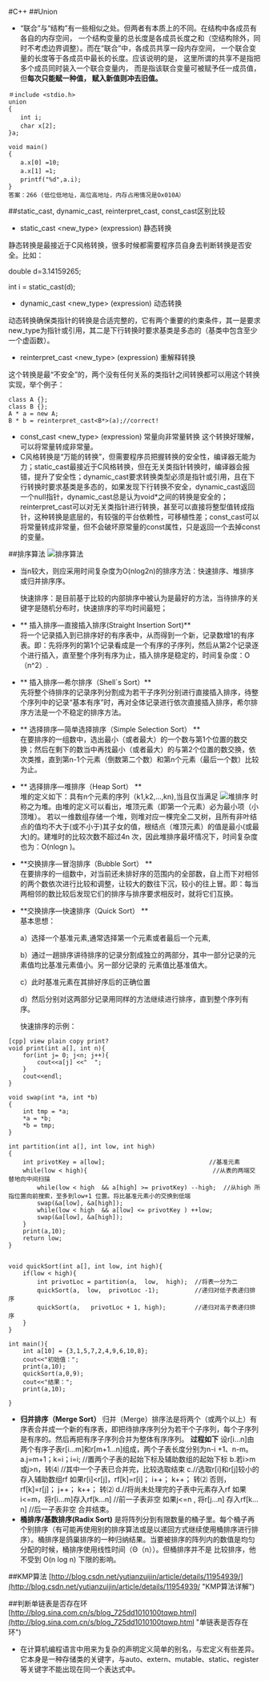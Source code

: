 #C++
##Union
* “联合”与“结构”有一些相似之处。但两者有本质上的不同。在结构中各成员有各自的内存空间， 一个结构变量的总长度是各成员长度之和（空结构除外，同时不考虑边界调整）。而在“联合”中，各成员共享一段内存空间， 一个联合变量的长度等于各成员中最长的长度。应该说明的是， 这里所谓的共享不是指把多个成员同时装入一个联合变量内， 而是指该联合变量可被赋予任一成员值，但**每次只能赋一种值， 赋入新值则冲去旧值。**  

```
＃include <stdio.h>
union
{
　　int i;
　　char x[2];
}a;

void main()
{
　　a.x[0] =10; 
　　a.x[1] =1;
　　printf("%d",a.i);
}
答案：266 (低位低地址，高位高地址，内存占用情况是Ox010A）
```

##static_cast, dynamic_cast, reinterpret_cast, const_cast区别比较
* static_cast <new_type> (expression) 静态转换
 

静态转换是最接近于C风格转换，很多时候都需要程序员自身去判断转换是否安全。比如：

double d=3.14159265;

int i = static_cast<int>(d);
* dynamic_cast <new_type> (expression) 动态转换
 

动态转换确保类指针的转换是合适完整的，它有两个重要的约束条件，其一是要求new_type为指针或引用，其二是下行转换时要求基类是多态的（基类中包含至少一个虚函数）。
* reinterpret_cast <new_type> (expression) 重解释转换
 

这个转换是最“不安全”的，两个没有任何关系的类指针之间转换都可以用这个转换实现，举个例子：
```
class A {};
class B {};
A * a = new A;
B * b = reinterpret_cast<B*>(a);//correct!
```
* const_cast <new_type> (expression) 常量向非常量转换
这个转换好理解，可以将常量转成非常量。
* C风格转换是“万能的转换”，但需要程序员把握转换的安全性，编译器无能为力；static_cast最接近于C风格转换，但在无关类指针转换时，编译器会报错，提升了安全性；dynamic_cast要求转换类型必须是指针或引用，且在下行转换时要求基类是多态的，如果发现下行转换不安全，dynamic_cast返回一个null指针，dynamic_cast总是认为void*之间的转换是安全的；reinterpret_cast可以对无关类指针进行转换，甚至可以直接将整型值转成指针，这种转换是底层的，有较强的平台依赖性，可移植性差；const_cast可以将常量转成非常量，但不会破坏原常量的const属性，只是返回一个去掉const的变量。

##排序算法
![排序算法](http://img.my.csdn.net/uploads/201207/17/1342514529_5795.jpg)
* 当n较大，则应采用时间复杂度为O(nlog2n)的排序方法：快速排序、堆排序或归并排序序。

   快速排序：是目前基于比较的内部排序中被认为是最好的方法，当待排序的关键字是随机分布时，快速排序的平均时间最短；

* ** 插入排序—直接插入排序(Straight Insertion Sort)**  
  将一个记录插入到已排序好的有序表中，从而得到一个新，记录数增1的有序表。即：先将序列的第1个记录看成是一个有序的子序列，然后从第2个记录逐个进行插入，直至整个序列有序为止，插入排序是稳定的，时间复杂度：O（n^2）.
* ** 插入排序—希尔排序（Shell`s Sort）**  
  先将整个待排序的记录序列分割成为若干子序列分别进行直接插入排序，待整个序列中的记录“基本有序”时，再对全体记录进行依次直接插入排序，希尔排序方法是一个不稳定的排序方法。
* ** 选择排序—简单选择排序（Simple Selection Sort）	**  
  在要排序的一组数中，选出最小（或者最大）的一个数与第1个位置的数交换；然后在剩下的数当中再找最小（或者最大）的与第2个位置的数交换，依次类推，直到第n-1个元素（倒数第二个数）和第n个元素（最后一个数）比较为止。
* ** 选择排序—堆排序（Heap Sort） **  
  堆的定义如下：具有n个元素的序列（k1,k2,...,kn),当且仅当满足
![堆排序](http://img.my.csdn.net/uploads/201207/18/1342589718_3742.jpg)
  时称之为堆。由堆的定义可以看出，堆顶元素（即第一个元素）必为最小项（小顶堆）。
若以一维数组存储一个堆，则堆对应一棵完全二叉树，且所有非叶结点的值均不大于(或不小于)其子女的值，根结点（堆顶元素）的值是最小(或最大)的。建堆时的比较次数不超过4n 次，因此堆排序最坏情况下，时间复杂度也为：O(nlogn )。

* **交换排序—冒泡排序（Bubble Sort） **  
  在要排序的一组数中，对当前还未排好序的范围内的全部数，自上而下对相邻的两个数依次进行比较和调整，让较大的数往下沉，较小的往上冒。即：每当两相邻的数比较后发现它们的排序与排序要求相反时，就将它们互换。
* **交换排序—快速排序（Quick Sort） **  
  基本思想：

  a）选择一个基准元素,通常选择第一个元素或者最后一个元素,

  b）通过一趟排序讲待排序的记录分割成独立的两部分，其中一部分记录的元素值均比基准元素值小。另一部分记录的 元素值比基准值大。

  c）此时基准元素在其排好序后的正确位置

  d）然后分别对这两部分记录用同样的方法继续进行排序，直到整个序列有序。

  快速排序的示例：

```
[cpp] view plain copy print?
void print(int a[], int n){  
    for(int j= 0; j<n; j++){  
        cout<<a[j] <<"  ";  
    }  
    cout<<endl;  
}  
  
void swap(int *a, int *b)  
{  
    int tmp = *a;  
    *a = *b;  
    *b = tmp;  
}  
  
int partition(int a[], int low, int high)  
{  
    int privotKey = a[low];                             //基准元素  
    while(low < high){                                   //从表的两端交替地向中间扫描  
        while(low < high  && a[high] >= privotKey) --high;  //从high 所指位置向前搜索，至多到low+1 位置。将比基准元素小的交换到低端  
        swap(&a[low], &a[high]);  
        while(low < high  && a[low] <= privotKey ) ++low;  
        swap(&a[low], &a[high]);  
    }  
    print(a,10);  
    return low;  
}  
  
  
void quickSort(int a[], int low, int high){  
    if(low < high){  
        int privotLoc = partition(a,  low,  high);  //将表一分为二  
        quickSort(a,  low,  privotLoc -1);          //递归对低子表递归排序  
        quickSort(a,   privotLoc + 1, high);        //递归对高子表递归排序  
    }  
}  
  
int main(){  
    int a[10] = {3,1,5,7,2,4,9,6,10,8};  
    cout<<"初始值：";  
    print(a,10);  
    quickSort(a,0,9);  
    cout<<"结果：";  
    print(a,10);  
  
}  
```

* **归并排序（Merge Sort）**
  归并（Merge）排序法是将两个（或两个以上）有序表合并成一个新的有序表，即把待排序序列分为若干个子序列，每个子序列是有序的。然后再把有序子序列合并为整体有序序列。
  **过程如下**
  设r[i…n]由两个有序子表r[i…m]和r[m+1…n]组成，两个子表长度分别为n-i +1、n-m。
  a.j=m+1；k=i；i=i; //置两个子表的起始下标及辅助数组的起始下标
  b.若i>m 或j>n，转⑷ //其中一个子表已合并完，比较选取结束
  c.//选取r[i]和r[j]较小的存入辅助数组rf
  如果r[i]<r[j]，rf[k]=r[i]； i++； k++； 转⑵
  否则，rf[k]=r[j]； j++； k++； 转⑵
  d.//将尚未处理完的子表中元素存入rf
  如果i<=m，将r[i…m]存入rf[k…n] //前一子表非空
  如果j<=n ,  将r[j…n] 存入rf[k…n] //后一子表非空
  合并结束。
* **桶排序/基数排序(Radix Sort)**
  是将阵列分到有限数量的桶子里。每个桶子再个别排序（有可能再使用别的排序算法或是以递回方式继续使用桶排序进行排序）。桶排序是鸽巢排序的一种归纳结果。当要被排序的阵列内的数值是均匀分配的时候，桶排序使用线性时间（Θ（n））。但桶排序并不是 比较排序，他不受到 O(n log n) 下限的影响。

##KMP算法
[http://blog.csdn.net/yutianzuijin/article/details/11954939/](http://blog.csdn.net/yutianzuijin/article/details/11954939/ "KMP算法详解")

##判断单链表是否存在环
[http://blog.sina.com.cn/s/blog_725dd1010100tqwp.html](http://blog.sina.com.cn/s/blog_725dd1010100tqwp.html "单链表是否存在环")

* 在计算机编程语言中用来为复杂的声明定义简单的别名，与宏定义有些差异。它本身是一种存储类的关键字，与auto、extern、mutable、static、register等关键字不能出现在同一个表达式中。

